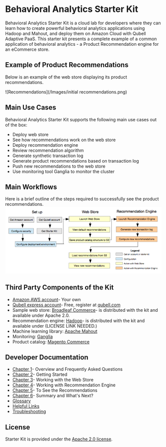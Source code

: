 Behavioral Analytics Starter Kit
==============================
Behavioral Analytics Starter Kit is a cloud lab for developers where they can learn how to create powerful behavioral 
analytics applications using Hadoop and Mahout, and deploy them on Amazon Cloud with Qubell Adaptive PaaS. This 
starter kit presents a complete example of a common application of behavioral analytics - a Product Recommendation 
engine for an eCommerce store. 

Example of Product Recommendations
----------------------------------
Below is an example of the web store displaying its product recommendations.

![Recommendations](/Images/initial recommendations.png)

Main Use Cases
--------------
Behavioral Analytics Starter Kit supports the following main use cases out of the box:
- Deploy web store 
- See how recommendations work on the web store
- Deploy recommendation engine 
- Review recommendation algorithm
- Generate synthetic transaction log
- Generate product recommendations based on transaction log
- Push new recommendations to the web store
- Use monitoring tool Ganglia to  monitor the cluster

Main Workflows
---------------
Here is a brief outline of the steps required to successfully see the product recommendations.
![Steps](/Images/steps2.png)

Third Party Components of the Kit
---------------------------------
- [Amazon AWS account](http://aws.amazon.com/)- Your own
- [Qubell express account](http://express.qubell.com)- Free, register at [qubell.com](http://qubell.com)
- Sample web store: [Broadleaf Commerce](http://www.broadleafcommerce.org/)- is distributed with the kit and available under Apache 2.0.
- Recommendation engine: [Hadoop]()- is distributed with the kit and available under (LICENSE LINK NEEDED.)
- Machine learning library: [Apache Mahout](http://mahout.apache.org/)
- Monitoring: [Ganglia](http://ganglia.sourceforge.net/)
- Product catalog: [Magento Commerce](http://www.magentocommerce.com/)

Developer Documentation
-----------------------
- [Chapter 1](Chapter%201.md)- Overview and Frequently Asked Questions
- [Chapter 2](Chapter%202.md)- Getting Started
- [Chapter 3](Chapter%203.md)- Working with the Web Store
- [Chapter 4](Chapter%204.md)- Working with Recommendation Engine
- [Chapter 5](Chapter%205.md)- To See the Recommendations
- [Chapter 6](Chapter%206.md)- Summary and What's Next?
- [Glossary](Glossary.md)
- [Helpful Links](Helpful%20Links.md)
- [Troubleshooting](Troubleshooting.md)


License
-------
Starter Kit is provided under the [Apache 2.0 license](http://www.apache.org/licenses/LICENSE-2.0.html).


